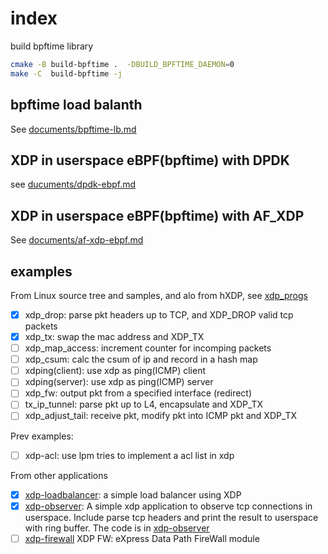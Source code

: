 # index

build bpftime library

```sh
cmake -B build-bpftime .  -DBUILD_BPFTIME_DAEMON=0
make -C  build-bpftime -j
```

## bpftime load balanth

See [documents/bpftime-lb.md](documents/bpftime-lb.md)

## XDP in userspace eBPF(bpftime) with DPDK

see [ducuments/dpdk-ebpf.md](documents/dpdk-ebpf.md)

## XDP in userspace eBPF(bpftime) with AF_XDP

See [documents/af-xdp-ebpf.md](documents/af-xdp-ebpf.md)

## examples

From Linux source tree and samples, and alo from hXDP, see [xdp_progs](xdp_progs)

- [X] xdp_drop: parse pkt headers up to TCP, and XDP_DROP valid tcp packets
- [X] xdp_tx: swap the mac address and XDP_TX
- [ ] xdp_map_access: increment counter for incomping packets
- [ ] xdp_csum: calc the csum of ip and record in a hash map
- [ ] xdping(client): use xdp as ping(ICMP) client
- [ ] xdping(server): use xdp as ping(ICMP) server
- [ ] xdp_fw: output pkt from a specified interface (redirect)
- [ ] tx_ip_tunnel: parse pkt up to L4, encapsulate and XDP_TX
- [ ] xdp_adjust_tail: receive pkt, modify pkt into ICMP pkt and XDP_TX

Prev examples:

- [ ] xdp-acl: use lpm tries to implement a acl list in xdp

From other applications

- [X] [xdp-loadbalancer](xdp-ebpf-new): a simple load balancer using XDP
- [X] [xdp-observer](https://github.com/hamidrezakhosroabadi/xdp-observer): A simple xdp application to observe tcp connections in userspace. Include parse tcp headers and print the result to userspace with ring buffer. The code is in [xdp-observer](xdp-observer)
- [ ] [xdp-firewall](https://github.com/acassen/xdp-fw) XDP FW: eXpress Data Path FireWall module
